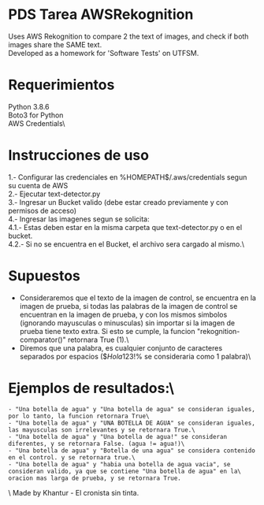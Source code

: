 # PDS Tarea AWSRekognition
 Uses AWS Rekognition to compare 2 the text of images, and check if both images share the SAME text.\
 Developed as a homework for 'Software Tests' on UTFSM.

# Requerimientos
Python 3.8.6\
Boto3 for Python\
AWS Credentials\

# Instrucciones de uso
1.- Configurar las credenciales en %HOMEPATH$/.aws/credentials segun su cuenta de AWS\
2.- Ejecutar text-detector.py\
3.- Ingresar un Bucket valido (debe estar creado previamente y con permisos de acceso)\
4.- Ingresar las imagenes segun se solicita:\
	4.1.- Estas deben estar en la misma carpeta que text-detector.py o en el bucket.\
	4.2.- Si no se encuentra en el Bucket, el archivo sera cargado al mismo.\

# Supuestos
- Consideraremos que el texto de la imagen de control, se encuentra en la imagen de prueba, si todas las palabras de la imagen de control se encuentran en la imagen de prueba, y con los mismos simbolos (ignorando mayusculas o minusculas) sin importar si la imagen de prueba tiene texto extra. Si esto se cumple, la funcion "rekognition-comparator()" retornara True (1).\
- Diremos que una palabra, es cualquier conjunto de caracteres separados por espacios ($$Hola123!$% se consideraria como 1 palabra)\

# Ejemplos de resultados:\
	- "Una botella de agua" y "Una botella de agua" se consideran iguales, por lo tanto, la funcion retornara True\
	- "Una botella de agua" y "UNA BOTELLA DE AGUA" se consideran iguales, las mayusculas son irrelevantes y se retornara True.\
	- "Una botella de agua" y "Una botella de agua!" se consideran diferentes, y se retornara False. (agua != agua!)\
	- "Una botella de agua" y "Botella de una agua" se considera contenido en el control. y se retornara true.\
	- "Una botella de agua" y "habia una botella de agua vacia", se consideran valido, ya que se contiene "Una botella de agua" en la\ 
	oracion mas larga de prueba, y se retornara True.
\\
Made by Khantur - El cronista sin tinta.

